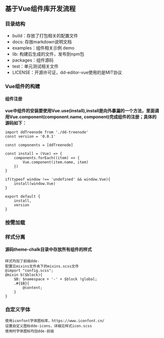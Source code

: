 ## 基于Vue组件库开发流程
### 目录结构
- build：存放了打包相关的配置文件
- docs: 存放markdown说明文档
- examples：组件相关示例 demo
- lib: 构建后生成的文件，发布到npm包
- packages：组件源码
- test：单元测试相关文件
- LICENSE：开源许可证，dd-editor-vue使用的是MIT协议

### Vue组件的构建
#### 组件注册
**vue中组件的安装要使用Vue.use(install),install是向外暴漏的一个方法，里面调用Vue.component(component.name, component)完成组件的注册；具体的源码如下：**
```
import ddTreenode from './dd-treenode'
const version = '0.0.1'

const components = [ddTreenode]

const install = (Vue) => {
    components.forEach((item) => {
        Vue.component(item.name, item)
    })
}

if(typeof window !== 'undefined' && window.Vue){
    install(window.Vue)
}

export default {
    install,
    version
}
```

### 按需加载

### 样式分离
#### 源码theme-chalk目录中存放所有组件的样式
```
样式均加了前缀dde-
配置见mixins文件夹下的mixins.scss文件
@import "config.scss";
@mixin b($block){
    $B: $namespace + '-' + $block !global;
    .#{$B}{
        @content;
    }
}

```

### 自定义字体
```
使用iconfont字体图标库，https://www.iconfont.cn/
设置自定义图标dde-icons，详细见样式icon.scss
使用时字体图标均加dde-前缀
```